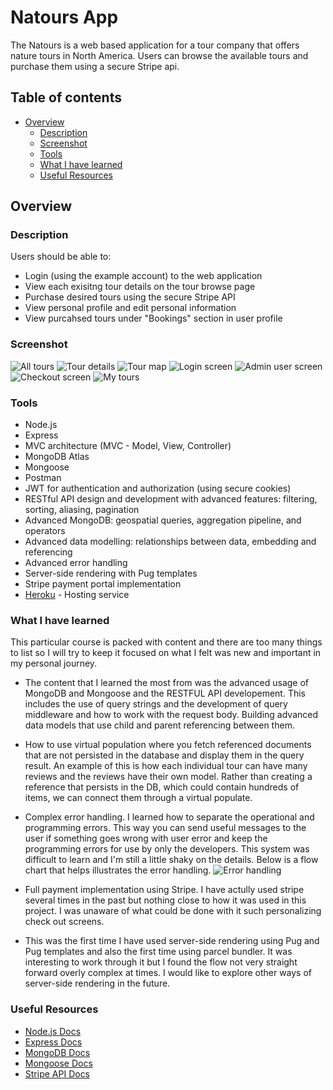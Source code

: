 # Natours App

The Natours is a web based application for a tour company that offers nature tours in North America. Users can browse the available tours and purchase them using a secure Stripe api.

## Table of contents

- [Overview](#overview)
  - [Description](#description)
  - [Screenshot](#screenshot)
  - [Tools](#tools)
  - [What I have learned](#what-i-have-learned)
  - [Useful Resources](#useful-resources)

## Overview

### Description

Users should be able to:

- Login (using the example account) to the web application
- View each exisitng tour details on the tour browse page
- Purchase desired tours using the secure Stripe API
- View personal profile and edit personal information
- View purcahsed tours under "Bookings" section in user profile

### Screenshot

![All tours](public/assets/all_tours.png)
![Tour details](public/assets/tour_details.png)
![Tour map](public/assets/tour_map.png)
![Login screen](public/assets/login.png)
![Admin user screen](public/assets/admin_user.png)
![Checkout screen](public/assets/checkout.png)
![My tours](public/assets/my-tours.png)

### Tools

- Node.js
- Express
- MVC architecture (MVC - Model, View, Controller)
- MongoDB Atlas
- Mongoose
- Postman
- JWT for authentication and authorization (using secure cookies)
- RESTful API design and development with advanced features: filtering, sorting, aliasing, pagination
- Advanced MongoDB: geospatial queries, aggregation pipeline, and operators
- Advanced data modelling: relationships between data, embedding and referencing
- Advanced error handling
- Server-side rendering with Pug templates
- Stripe payment portal implementation
- [Heroku](https://www.heroku.com/) - Hosting service

### What I have learned

This particular course is packed with content and there are too many things to list so I will try to keep it focused on what I felt was new and important in my personal journey.

- The content that I learned the most from was the advanced usage of MongoDB and Mongoose and the RESTFUL API developement. This includes the use of query strings and the development of query middleware and how to work with the request body. Building advanced data models that use child and parent referencing between them.

- How to use virtual population where you fetch referenced documents that are not persisted in the database and display them in the query result. An example of this is how each individual tour can have many reviews and the reviews have their own model. Rather than creating a reference that persists in the DB, which could contain hundreds of items, we can connect them through a virtual populate.

- Complex error handling. I learned how to separate the operational and programming errors. This way you can send useful messages to the user if something goes wrong with user error and keep the programming errors for use by only the developers. This system was difficult to learn and I'm still a little shaky on the details. Below is a flow chart that helps illustrates the error handling.
  ![Error handling](public/assets/Node-backend-architecture.jpg)

- Full payment implementation using Stripe. I have actully used stripe several times in the past but nothing close to how it was used in this project. I was unaware of what could be done with it such personalizing check out screens.

- This was the first time I have used server-side rendering using Pug and Pug templates and also the first time using parcel bundler. It was interesting to work through it but I found the flow not very straight forward overly complex at times. I would like to explore other ways of server-side rendering in the future.

### Useful Resources

- [Node.js Docs](https://nodejs.org/en/docs/)
- [Express Docs](https://expressjs.com/)
- [MongoDB Docs](https://www.mongodb.com/docs/)
- [Mongoose Docs](https://mongoosejs.com/docs/)
- [Stripe API Docs](https://stripe.com/docs/api)
